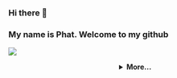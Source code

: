 ### Hi there 👋
### My name is Phat. Welcome to my github
![](https://i.imgur.com/waxVImv.png)

<details align="center">
<summary>
    <strong>More...</strong>
</summary>
    
### About me
- 🇻🇳 I’m  from Vietnam.
- 📖 I'm a student in University of Economics Ho Chi Minh City with major is Software Enginering.
- 🔭 I’m currently working on Website Projects and continue to develop to create new things.
- 🌱 I’m currently learning Java, Python, C#, PHP... anything because i always ready study new technology.
- 📫 How to reach me: just by Email or Linkedin below.
- ⚡ Fun fact: I love coding, playing basketball, rap, singing, and reading book.

# 📊GitHub Stats :
![](https://github-readme-stats.vercel.app/api?username=phatleework7&theme=radical&hide_border=false&include_all_commits=false&count_private=false)<br>
![](https://github-readme-stats.vercel.app/api/top-langs/?username=phatleework7&theme=radical&hide_border=false&include_all_commits=false&count_private=false&layout=compact)

<hr>
### ✍️Random Dev Quote
![](https://quotes-github-readme.vercel.app/api?type=horizontal&theme=light)

---
### 🌐You can contact with me by:
phatlee.work7@gmail.com

### 🏆 GitHub Trophies
![](https://github-profile-trophy.vercel.app/?username=phatleework7&theme=flat&no-frame=false&no-bg=true&margin-w=4)
<hr>

</details>
  
